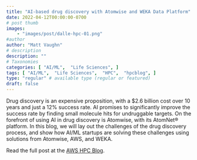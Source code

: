 ```yaml
---
title: "AI-based drug discovery with Atomwise and WEKA Data Platform"
date: 2022-04-12T00:00:00-0700
# post thumb
images:
    - "images/post/dalle-hpc-01.png"
#author
author: "Matt Vaughn"
# description
description: ""
# Taxonomies
categories: [ "AI/ML",  "Life Sciences", ]
tags: [ "AI/ML",  "Life Sciences",  "HPC",  "hpcblog", ]
type: "regular" # available type (regular or featured)
draft: false
---
```


Drug discovery is an expensive proposition, with a $2.6 billion cost over 10 years and just a 12% success rate. AI promises to significantly improve the success rate by finding small molecule hits for undruggable targets. On the forefront of using AI in drug discovery is Atomwise, with its AtomNet® platform. In this blog, we will lay out the challenges of the drug discovery process, and show how AI/ML startups are solving these challenges using solutions from Atomwise, AWS, and WEKA.

Read the full post at the [AWS HPC Blog](https://aws.amazon.com/blogs/hpc/ai-based-drug-discovery-with-atomwise-and-weka-data-platform/).
